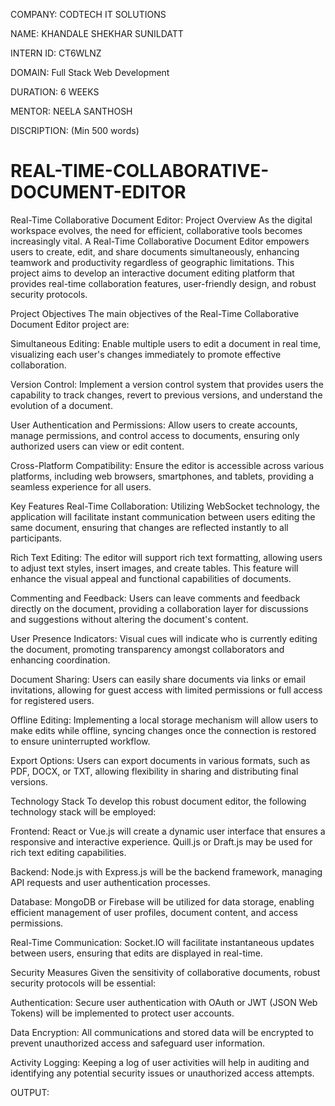 COMPANY: CODTECH IT SOLUTIONS

NAME: KHANDALE SHEKHAR SUNILDATT

INTERN ID: CT6WLNZ

DOMAIN: Full Stack Web Development

DURATION: 6 WEEKS

MENTOR: NEELA SANTHOSH

DISCRIPTION: (Min 500 words)




# REAL-TIME-COLLABORATIVE-DOCUMENT-EDITOR

Real-Time Collaborative Document Editor: Project Overview
As the digital workspace evolves, the need for efficient, collaborative tools becomes increasingly vital. A Real-Time Collaborative Document Editor empowers users to create, edit, and share documents simultaneously, enhancing teamwork and productivity regardless of geographic limitations. This project aims to develop an interactive document editing platform that provides real-time collaboration features, user-friendly design, and robust security protocols.

Project Objectives
The main objectives of the Real-Time Collaborative Document Editor project are:

Simultaneous Editing: Enable multiple users to edit a document in real time, visualizing each user's changes immediately to promote effective collaboration.

Version Control: Implement a version control system that provides users the capability to track changes, revert to previous versions, and understand the evolution of a document.

User Authentication and Permissions: Allow users to create accounts, manage permissions, and control access to documents, ensuring only authorized users can view or edit content.

Cross-Platform Compatibility: Ensure the editor is accessible across various platforms, including web browsers, smartphones, and tablets, providing a seamless experience for all users.

Key Features
Real-Time Collaboration: Utilizing WebSocket technology, the application will facilitate instant communication between users editing the same document, ensuring that changes are reflected instantly to all participants.

Rich Text Editing: The editor will support rich text formatting, allowing users to adjust text styles, insert images, and create tables. This feature will enhance the visual appeal and functional capabilities of documents.

Commenting and Feedback: Users can leave comments and feedback directly on the document, providing a collaboration layer for discussions and suggestions without altering the document's content.

User Presence Indicators: Visual cues will indicate who is currently editing the document, promoting transparency amongst collaborators and enhancing coordination.

Document Sharing: Users can easily share documents via links or email invitations, allowing for guest access with limited permissions or full access for registered users.

Offline Editing: Implementing a local storage mechanism will allow users to make edits while offline, syncing changes once the connection is restored to ensure uninterrupted workflow.

Export Options: Users can export documents in various formats, such as PDF, DOCX, or TXT, allowing flexibility in sharing and distributing final versions.

Technology Stack
To develop this robust document editor, the following technology stack will be employed:

Frontend: React or Vue.js will create a dynamic user interface that ensures a responsive and interactive experience. Quill.js or Draft.js may be used for rich text editing capabilities.

Backend: Node.js with Express.js will be the backend framework, managing API requests and user authentication processes.

Database: MongoDB or Firebase will be utilized for data storage, enabling efficient management of user profiles, document content, and access permissions.

Real-Time Communication: Socket.IO will facilitate instantaneous updates between users, ensuring that edits are displayed in real-time.

Security Measures
Given the sensitivity of collaborative documents, robust security protocols will be essential:

Authentication: Secure user authentication with OAuth or JWT (JSON Web Tokens) will be implemented to protect user accounts.

Data Encryption: All communications and stored data will be encrypted to prevent unauthorized access and safeguard user information.

Activity Logging: Keeping a log of user activities will help in auditing and identifying any potential security issues or unauthorized access attempts.


OUTPUT:
